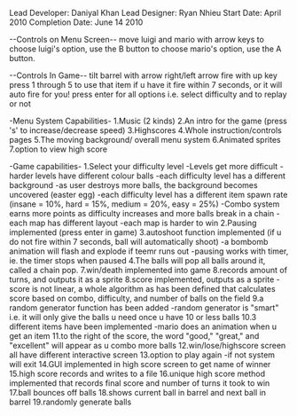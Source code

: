 
Lead Developer: Daniyal Khan
Lead Designer: Ryan Nhieu
Start Date: April 2010
Completion Date: June 14 2010


--Controls on Menu Screen--
move luigi and mario with arrow keys
to choose luigi's option, use the B button
to choose mario's option, use the A button.

--Controls In Game--
tilt barrel with arrow right/left arrow
fire with up key
press 1 through 5 to use that item if u have it
fire within 7 seconds, or it will auto fire for you!
press enter for all options i.e. select difficulty and to replay or not


-Menu System Capabilities-
1.Music (2 kinds)
2.An intro for the game (press 's' to increase/decrease speed)
3.Highscores
4.Whole instruction/controls pages
5.The moving background/ overall menu system
6.Animated sprites
7.option to view high score

-Game capabilities-
1.Select your difficulty level
    -Levels get more difficult
    -harder levels have different colour balls
    -each difficulty level has a different background
    -as user destroys more balls, the background becomes uncovered (easter egg)
    -each difficulty level has a different item spawn rate (insane = 10%, hard = 15%, medium = 20%, easy = 25%)
    -Combo system earns more points as difficulty increases and more balls break in a chain
    -each map has different layout
    -each map is harder to win
2.Pausing implemented (press enter in game)
3.autoshoot function implemented (if u do not fire within 7 seconds, ball will automatically shoot)
    -a bombomb animation will flash and explode if teemr runs out
    -pausing works with timer, ie. the timer stops when paused
4.The balls will pop all balls around it, called a chain pop.
7.win/death implemented into game
8.records amount of turns, and outputs it as a sprite
8.score implemented, outputs as a sprite
    -score is not linear, a whole algorithm as has been defined that calculates score based on combo, difficulty, and number of balls on the field
9.a random generator function has been added
    -random generator is "smart" i.e. it will only give the balls u need once u have 10 or less balls
10.3 different items have been implemented
    -mario does an animation when u get an item
11.to the right of the score, the word "good," "great," and "excellent" will appear as u combo more balls
12.win/lose/highscore screen all have different interactive screen
13.option to play again
    -if not system will exit
14.GUI implemented in high score screen to get name of winner
15.high score records and writes to a file
16.unique high score method implemented that records final score and number of turns it took to win
17.ball bounces off balls
18.shows current ball in barrel and next ball in barrel
19.randomly generate balls
